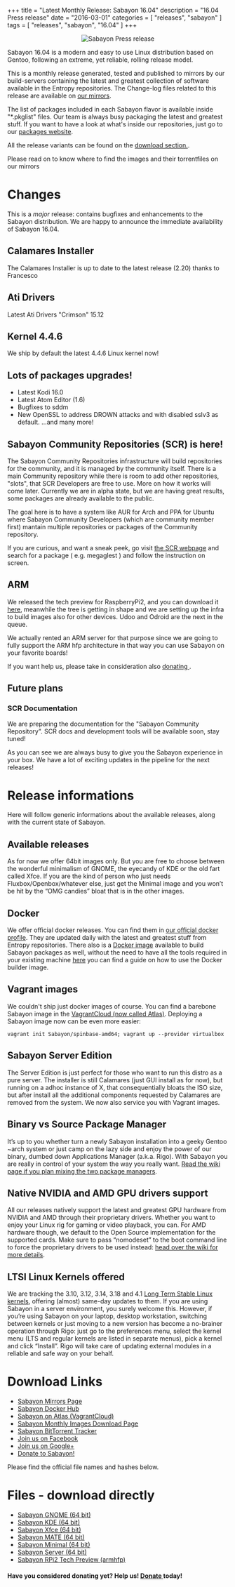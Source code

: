+++
title = "Latest Monthly Release: Sabayon 16.04"
description = "16.04 Press release"
date = "2016-03-01"
categories = [ "releases", "sabayon" ]
tags = [
"releases",
"sabayon",
"16.04"
]
+++

<center><img src="/img/press-header-roll_0.png" class="img-responsive" alt="Sabayon Press release"></center>

Sabayon 16.04 is a modern and easy to use Linux distribution based on Gentoo, following an extreme, yet reliable, rolling release model.

This is a monthly release generated, tested and published to mirrors by our build-servers containing the latest and greatest collection of software available in the Entropy repositories.
The Change-log files related to this release are available on [our mirrors](http://dl.sabayon.org/iso/monthly/ChangeLogs/).

The list of packages included in each Sabayon flavor is available inside "*.pkglist" files. Our team is always busy packaging the latest and greatest stuff. If you want to have a look at what's inside our repositories, just go to our [packages website](https://packages.sabayon.org/).

All the release variants can be found on the [download section.](/download).

Please read on to know where to find the images and their torrentfiles on our mirrors

# Changes

This is a *major* release: contains bugfixes and enhancements to the Sabayon distribution.
We are happy to announce the immediate availability of Sabayon 16.04.

## Calamares Installer

The Calamares Installer is up to date to the latest release (2.20) thanks to Francesco

## Ati Drivers

Latest Ati Drivers "Crimson" 15.12

## Kernel 4.4.6

We ship by default the latest 4.4.6 Linux kernel now!

## Lots of packages upgrades!

- Latest Kodi 16.0
- Latest Atom Editor (1.6)
- Bugfixes to sddm
- New OpenSSL to address DROWN attacks and with disabled sslv3 as default.
...and many more!

## Sabayon Community Repositories (SCR) is here!

The Sabayon Community Repositories infrastructure will build repositories for the community, and it is managed by the community itself.
There is a main Community repository while there is room to add other repositories, "slots", that SCR Developers are free to use. More on how it works will come later.
Currently we are in alpha state, but we are having great results, some packages are already available to the public.

The goal here is to have a system like AUR for Arch and PPA for Ubuntu where Sabayon Community Developers (which are community member first) mantain multiple repositories or packages of the Community repository.

If you are curious, and want a sneak peek, go visit [the SCR webpage](https://sabayon.github.io/community-website/) and search for a package ( e.g. megaglest ) and follow the instruction on screen.

## ARM

We released the tech preview for RaspberryPi2, and you can download it [here](http://blog.mudler.pm/2016/01/tech-preview-sabayon-on-raspberrypi2.html), meanwhile the tree is getting in shape and we are setting up the infra to build images also for other devices. Udoo and Odroid are the next in the queue.

We actually rented an ARM server for that purpose since we are going to fully support the ARM hfp architecture in that way you can use Sabayon on your favorite boards!

If you want help us, please take in consideration also <a href="/donate" role="button">donating <i class="fa fa-heart"></i> </a>.

## Future plans

### SCR Documentation

We are preparing the documentation for the "Sabayon Community Repository".
SCR docs and development tools will be available soon, stay tuned!

As you can see we are always busy to give you the Sabayon experience in your box. We have a lot of exciting updates in the pipeline for the next releases!

# Release informations

Here will follow generic informations about the available releases, along with the current state of Sabayon.

## Available releases

As for now we offer 64bit images only.
But you are free to choose between the wonderful minimalism of GNOME, the eyecandy of KDE or the old fart called Xfce. If you are the kind of person who just needs Fluxbox/Openbox/whatever else, just get the Minimal image and you won’t be hit by the “OMG candies” bloat that is in the other images.

## Docker

We offer official docker releases. You can find them in [our official docker profile](https://hub.docker.com/r/sabayon). They are updated daily with the latest and greatest stuff from Entropy repositories.
There also is a [Docker image](https://hub.docker.com/r/sabayon/builder-amd64/) available to build Sabayon packages as well, without the need to have all the tools required in your existing machine [here](http://blog.mudler.pm/2015/11/part-1-building-gentoo-and-sabayon.html) you can find a guide on how to use the Docker builder image.

## Vagrant images

We couldn't ship just docker images of course. You can find a barebone Sabayon image in the [VagrantCloud (now called Atlas)](https://atlas.hashicorp.com/Sabayon/boxes/spinbase-amd64).
Deploying a Sabayon image now can be even more easier:

    vagrant init Sabayon/spinbase-amd64; vagrant up --provider virtualbox


## Sabayon Server Edition

The Server Edition is just perfect for those who want to run this distro as a pure server. The installer is still Calamares (just GUI install as for now), but running on a adhoc
instance of X, that consequentially bloats the ISO size, but after install all the additional components requested by Calamares are removed from the system. We now also service you with Vagrant images.

## Binary vs Source Package Manager

It’s up to you whether turn a newly Sabayon installation into a geeky Gentoo ~arch system or just camp on the lazy side and enjoy the power of our binary, dumbed down Applications Manager (a.k.a. Rigo). With Sabayon you are really in control of your system the way you really want. [Read the wiki page if you plan mixing the two package managers](https://wiki.sabayon.org/index.php?title=HOWTO:_Safely_mix_Entropy_and_Portage).

## Native NVIDIA and AMD GPU drivers support

All our releases natively support the latest and greatest GPU hardware from NVIDIA and AMD through their proprietary drivers. Whether you want to enjoy your Linux rig for gaming or video playback, you can. For AMD hardware though, we default to the Open Source implementation for the supported cards. Make sure to pass “nomodeset” to the boot command line to force the proprietary drivers to be used instead: [head over the wiki for more details](https://wiki.sabayon.org/index.php?title=HOWTO:_Get_AMD/ATI_or_Nvidia_Video_Cards_working_in_Sabayon#AMD_-_Open_Source_to_FGLRX).

## LTSI Linux Kernels offered

We are tracking the 3.10, 3.12, 3.14, 3.18 and 4.1 [Long Term Stable Linux kernels](http://ltsi.linuxfoundation.org/what-is-ltsi), offering (almost) same-day updates to them. If you are using Sabayon in a server environment, you surely welcome this. However, if you’re using Sabayon on your laptop, desktop workstation, switching between kernels or just moving to a new version has become a no-brainer operation through Rigo: just go to the preferences menu, select the kernel menu (LTS and regular kernels are listed in separate menus), pick a kernel and click “Install”. Rigo will take care of updating external modules in a reliable and safe way on your behalf.

# Download Links

* [Sabayon Mirrors Page](/mirrors)
* [<i class="fa fa-cloud"></i> Sabayon Docker Hub](https://hub.docker.com/r/sabayon)
* [<i class="fa fa-cloud"></i> Sabayon on Atlas (VagrantCloud)](https://atlas.hashicorp.com/Sabayon/boxes/spinbase-amd64)
* [Sabayon Monthly Images Download Page](http://dl.sabayon.org/iso/monthly/monthly.html)
* [Sabayon BitTorrent Tracker](http://torrents.sabayon.org/)
* [<i class="fa fa-facebook"></i> Join us on Facebook](https://www.facebook.com/groups/36125411841)
* [<i class="fa fa-google"></i> Join us on Google+](https://plus.google.com/+sabayon)
* [Donate to Sabayon!](http://www.sabayon.org/donate)

Please find the official file names and hashes below.

# Files - download directly

* [<i class="fa fa-download"></i> Sabayon GNOME (64 bit)](http://dl.sabayon.org/iso/monthly/Sabayon_Linux_16.04_amd64_GNOME.iso)
* [<i class="fa fa-download"></i> Sabayon KDE (64 bit)](http://dl.sabayon.org/iso/monthly/Sabayon_Linux_16.04_amd64_KDE.iso)
* [<i class="fa fa-download"></i> Sabayon Xfce (64 bit)](http://dl.sabayon.org/iso/monthly/Sabayon_Linux_16.04_amd64_Xfce.iso)
* [<i class="fa fa-download"></i> Sabayon MATE (64 bit)](http://dl.sabayon.org/iso/monthly/Sabayon_Linux_16.04_amd64_MATE.iso)
* [<i class="fa fa-download"></i> Sabayon Minimal (64 bit)](http://dl.sabayon.org/iso/monthly/Sabayon_Linux_16.04_amd64_Minimal.iso)
* [<i class="fa fa-download"></i> Sabayon Server (64 bit)](http://dl.sabayon.org/iso/monthly/Sabayon_Linux_16.04_amd64_Server.iso)
* [<i class="fa fa-download"></i> Sabayon RPi2 Tech Preview  (armhfp)](http://dl.sabayon.org/http://mirror2.mirror.garr.it/mirrors/sabayonlinux/testing/Sabayon_Linux_16_armv7l_Raspberry_Pi2_Base_8GB.img.xz)

<h4>Have you considered donating yet? Help us! <a class="btn btn-danger btn-xs" href="/donate" role="button"><i class="fa fa-heart"></i> Donate </a> today!</h4>
